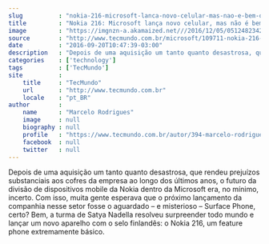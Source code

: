 ```yaml
---
slug          : "nokia-216-microsoft-lanca-novo-celular-mas-nao-e-bem-o-que-voce-esperava"
title         : "Nokia 216: Microsoft lança novo celular, mas não é bem o que você esperava"
image         : "https://imgnzn-a.akamaized.net///2016/12/05/05124823420139-t1200x480.jpg"
source        : "http://www.tecmundo.com.br/microsoft/109711-nokia-216-microsoft-lanca-novo-celular-nao-voce-esperava.htm"
date          : "2016-09-20T10:47:39-03:00"
description   : "Depois de uma aquisição um tanto quanto desastrosa, que rendeu prejuízos substanciais aos cofres da empresa ao longo dos últimos anos, o futuro da divisão de dispositivos mobile da Nokia dentro da Microsoft era, no mínimo, incerto. Com isso, muita gente esperava que o próximo lançamento da companhia nesse setor fosse o aguardado – e misterioso – Surface Phone, certo? Bem, a turma de Satya Nadella resolveu surpreender todo mundo e lançar um novo aparelho com o selo finlandês: o Nokia 216, um feature phone extremamente básico."
categories    : ['technology']
tags          : ['TecMundo']
site          :
    title     : "TecMundo"
    url       : "http://www.tecmundo.com.br"
    locale    : "pt_BR"
author        :
    name      : "Marcelo Rodrigues"
    image     : null
    biography : null
    profile   : "https://www.tecmundo.com.br/autor/394-marcelo-rodrigues/"
    facebook  : null
    twitter   : null
---
```


Depois de uma aquisição um tanto quanto desastrosa, que rendeu prejuízos substanciais aos cofres da empresa ao longo dos últimos anos, o futuro da divisão de dispositivos mobile da Nokia dentro da Microsoft era, no mínimo, incerto. Com isso, muita gente esperava que o próximo lançamento da companhia nesse setor fosse o aguardado – e misterioso – Surface Phone, certo? Bem, a turma de Satya Nadella resolveu surpreender todo mundo e lançar um novo aparelho com o selo finlandês: o Nokia 216, um feature phone extremamente básico.
